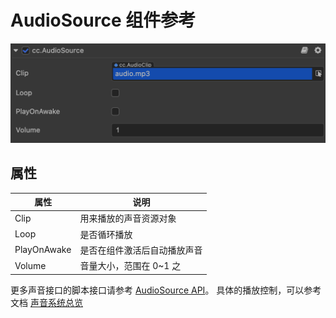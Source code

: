 # AudioSource 组件参考

![](audio/audiosource.png)

## 属性

属性                | 说明
--                  | --
Clip                | 用来播放的声音资源对象
Loop                | 是否循环播放
PlayOnAwake        | 是否在组件激活后自动播放声音
Volume              | 音量大小，范围在 0~1 之

更多声音接口的脚本接口请参考 [AudioSource API](../../../api/zh/classes/AudioSource.html)。
具体的播放控制，可以参考文档 [声音系统总览](./overview.md)

